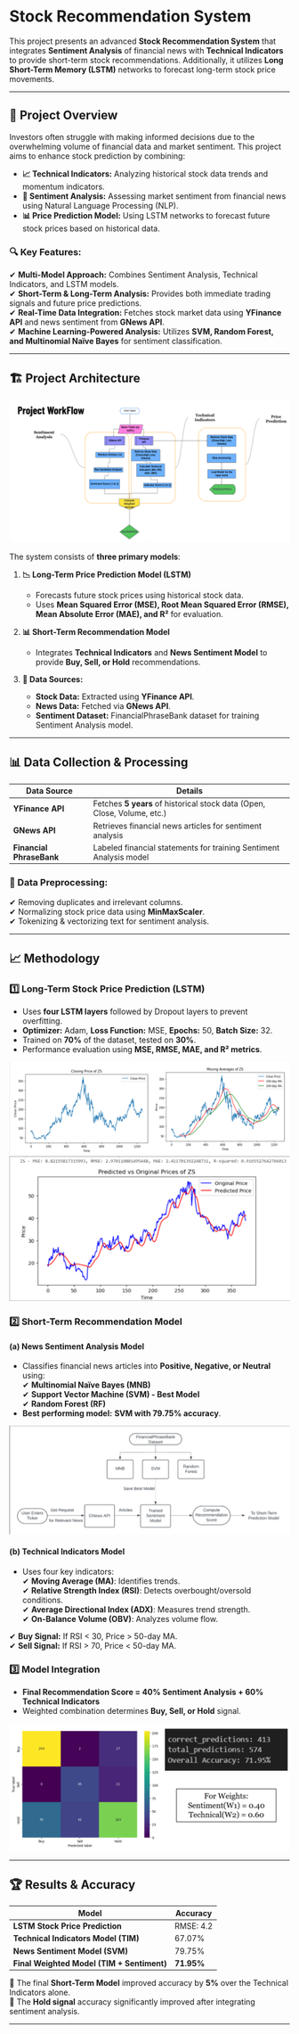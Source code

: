 # Stock Recommendation System

This project presents an advanced **Stock Recommendation System** that integrates **Sentiment Analysis** of financial news with **Technical Indicators** to provide short-term stock recommendations. Additionally, it utilizes **Long Short-Term Memory (LSTM)** networks to forecast long-term stock price movements.

---

## 📌 Project Overview

Investors often struggle with making informed decisions due to the overwhelming volume of financial data and market sentiment. This project aims to enhance stock prediction by combining:

- **📈 Technical Indicators:** Analyzing historical stock data trends and momentum indicators.
- **📰 Sentiment Analysis:** Assessing market sentiment from financial news using Natural Language Processing (NLP).
- **📊 Price Prediction Model:** Using LSTM networks to forecast future stock prices based on historical data.

### 🔍 Key Features:
✔ **Multi-Model Approach:** Combines Sentiment Analysis, Technical Indicators, and LSTM models.  
✔ **Short-Term & Long-Term Analysis:** Provides both immediate trading signals and future price predictions.  
✔ **Real-Time Data Integration:** Fetches stock market data using **YFinance API** and news sentiment from **GNews API**.  
✔ **Machine Learning-Powered Analysis:** Utilizes **SVM, Random Forest, and Multinomial Naïve Bayes** for sentiment classification.  

---

## 🏗️ Project Architecture

![Flowchart](<images/flowchart.png>)

The system consists of **three primary models**:

1. **📉 Long-Term Price Prediction Model (LSTM)**  
   - Forecasts future stock prices using historical stock data.  
   - Uses **Mean Squared Error (MSE), Root Mean Squared Error (RMSE), Mean Absolute Error (MAE), and R²** for evaluation.  

2. **📊 Short-Term Recommendation Model**  
   - Integrates **Technical Indicators** and **News Sentiment Model** to provide **Buy, Sell, or Hold** recommendations.  

3. **📡 Data Sources:**  
   - **Stock Data:** Extracted using **YFinance API**.  
   - **News Data:** Fetched via **GNews API**.  
   - **Sentiment Dataset:** FinancialPhraseBank dataset for training Sentiment Analysis model.  

---

## 📊 Data Collection & Processing

| **Data Source** | **Details** |
|----------------|------------|
| **YFinance API** | Fetches **5 years** of historical stock data (Open, Close, Volume, etc.) |
| **GNews API** | Retrieves financial news articles for sentiment analysis |
| **Financial PhraseBank** | Labeled financial statements for training Sentiment Analysis model |

### 📌 Data Preprocessing:
✔ Removing duplicates and irrelevant columns.  
✔ Normalizing stock price data using **MinMaxScaler**.  
✔ Tokenizing & vectorizing text for sentiment analysis.  

---

## 📈 Methodology

### **1️⃣ Long-Term Stock Price Prediction (LSTM)**
- Uses **four LSTM layers** followed by Dropout layers to prevent overfitting.  
- **Optimizer:** Adam, **Loss Function:** MSE, **Epochs:** 50, **Batch Size:** 32.  
- Trained on **70%** of the dataset, tested on **30%**.  
- Performance evaluation using **MSE, RMSE, MAE, and R² metrics**.  

![Price Prediction Example](<images/pricepredictionexample.png>)
![](<images/pricepredictionexample2.png>)

### **2️⃣ Short-Term Recommendation Model**

#### **(a) News Sentiment Analysis Model**
- Classifies financial news articles into **Positive, Negative, or Neutral** using:  
  ✔ **Multinomial Naïve Bayes (MNB)**  
  ✔ **Support Vector Machine (SVM) - Best Model**  
  ✔ **Random Forest (RF)**  
- **Best performing model:** **SVM with 79.75% accuracy**.  

![Flowchart](<images/newssentimentflowchart.png>)

#### **(b) Technical Indicators Model**
- Uses four key indicators:  
  ✔ **Moving Average (MA)**: Identifies trends.  
  ✔ **Relative Strength Index (RSI)**: Detects overbought/oversold conditions.  
  ✔ **Average Directional Index (ADX)**: Measures trend strength.  
  ✔ **On-Balance Volume (OBV)**: Analyzes volume flow.  

✔ **Buy Signal:** If RSI < 30, Price > 50-day MA.  
✔ **Sell Signal:** If RSI > 70, Price < 50-day MA.  

### **3️⃣ Model Integration**
- **Final Recommendation Score = 40% Sentiment Analysis + 60% Technical Indicators**  
- Weighted combination determines **Buy, Sell, or Hold** signal.  

![Results](<images/integratedresult.png>)

---

## 🏆 Results & Accuracy

| Model | Accuracy |
|---------|-----------|
| **LSTM Stock Price Prediction** | RMSE: 4.2 |
| **Technical Indicators Model (TIM)** | 67.07% |
| **News Sentiment Model (SVM)** | 79.75% |
| **Final Weighted Model (TIM + Sentiment)** | **71.95%** |

🔹 The final **Short-Term Model** improved accuracy by **5%** over the Technical Indicators alone.  
🔹 The **Hold signal** accuracy significantly improved after integrating sentiment analysis.  

---
